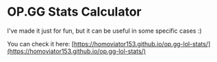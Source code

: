 # OP.GG Stats Calculator

I've made it just for fun, but it can be useful in some specific cases :)

You can check it here: [https://homoviator153.github.io/op.gg-lol-stats/](https://homoviator153.github.io/op.gg-lol-stats/)

